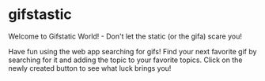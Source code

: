 # gifstastic
Welcome to Gifstatic World! - Don't let the static (or the gifa) scare you!

Have fun using the web app searching for gifs!
Find your next favorite gif by searching for it and adding the topic to your favorite topics. Click on the newly created button to see what luck brings you!
